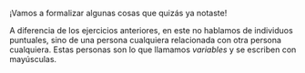 ¡Vamos a formalizar algunas cosas que quizás ya notaste!

A diferencia de los ejercicios anteriores, en este no hablamos de individuos puntuales, sino de una persona cualquiera relacionada con otra persona cualquiera. Estas personas son lo que llamamos _variables_ y se escriben con mayúsculas.
